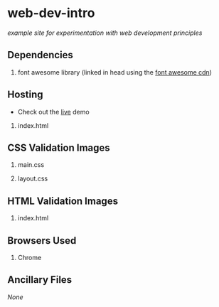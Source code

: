 # web-dev-intro

   *example site for experimentation with web development principles*

## Dependencies

1. font awesome library (linked in head using the [font awesome cdn](https://fontawesome.com/?from=io))

## Hosting

   - Check out the [live](https://ztbochanski.github.io/web-dev-intro/) demo

1. index.html

## CSS Validation Images

1. main.css

2. layout.css

## HTML Validation Images

1. index.html

## Browsers Used

1. Chrome

## Ancillary Files

*None*
